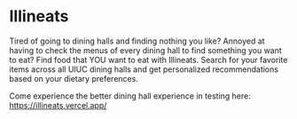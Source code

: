 # Illineats

Tired of going to dining halls and finding nothing you like? Annoyed at having to check the menus of every dining hall to find something you want to eat? Find food that YOU want to eat with Illineats. Search for your favorite items across all UIUC dining halls and get personalized recommendations based on your dietary preferences.

Come experience the better dining hall experience in testing here: https://illineats.vercel.app/
